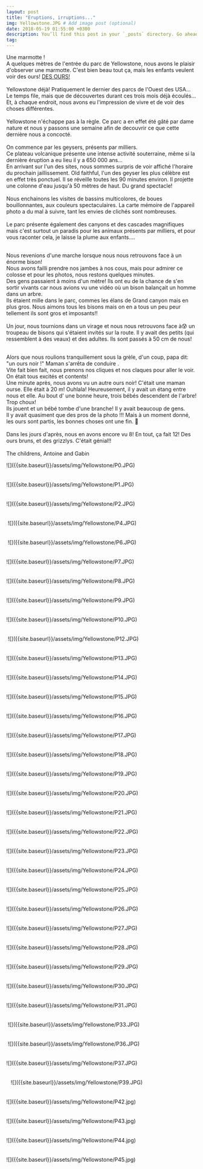 ```yaml
---
layout: post
title: "Eruptions, irruptions..."
img: Yellowstone.JPG # Add image post (optional)
date: 2018-05-19 01:55:00 +0300
description: You’ll find this post in your `_posts` directory. Go ahead and edit it and re-build the site to see your changes. # Add post description (optional)
tag: 
---
```

<p> 
Une marmotte !<br/>
A quelques mètres de l'entrée du parc de Yellowstone, 
nous avons le plaisir d'observer une marmotte. C'est bien beau tout ça, 
mais les enfants veulent voir des ours! <u>DES OURS!</u>
<br/><br/>
Yellowstone déjà! Pratiquement le dernier des parcs de l'Ouest des USA...<br/>
Le temps file, mais que de découvertes durant ces trois mois déjà écoulés...
Et, à chaque endroit, nous avons eu l'impression de vivre et de voir 
des choses différentes.
<br/><br/>
Yellowstone n'échappe pas à la règle. Ce parc a en effet été gâté par dame nature 
et nous y passons une semaine afin de decouvrir ce que cette dernière 
nous a concocté.
<br/><br/>
On commence par les geysers, présents par milliers. <br/>
Ce plateau volcanique présente une intense activité  souterraine, 
même si la dernière éruption a eu lieu il y a 650 000 ans...<br/>
En arrivant sur l'un des sites, nous sommes surpris de voir affiché 
l'horaire du prochain jaillissement.
Old faithful, l'un des geyser les plus célèbre est en effet très  ponctuel. 
Il se réveille toutes les 90 minutes environ. Il projette une colonne d'eau 
jusqu'à 50 mètres de haut. Du grand spectacle!
<br/><br/>
Nous enchainons les visites de bassins multicolores, de boues bouillonnantes, 
aux couleurs spectaculaires. La carte mémoire de l'appareil photo 
a du mal à  suivre, tant les envies de clichés sont nombreuses.
<br/><br/>
Le parc présente également des canyons et des cascades magnifiques 
mais c'est surtout un paradis pour les animaux présents par milliers, 
et pour vous raconter cela, je laisse la plume aux enfants....<br/><br/>

Nous revenions d'une marche lorsque nous nous retrouvons face à un énorme bison! <br/>
Nous avons failli prendre nos jambes à nos cous, 
mais pour admirer ce colosse et pour les photos, nous restons quelques minutes.
<br/>
Des gens passaient à moins d'un mètre! 
Ils ont eu de la chance de s'en sortir vivants car nous avions vu une vidéo 
où un bison balançait un homme dans un arbre. <br/>
Ils étaient mille dans le parc, commes les élans de Grand canyon 
mais en plus gros. Nous aimons tous les bisons mais on en a tous un peu peur
 tellement ils sont gros et imposants!!
 <br/><br/>
Un jour, nous tournions dans un virage et nous nous retrouvons 
face à😰 un troupeau de bisons qui s'étaient invités sur la route. 
Il y avait des petits (qui ressemblent à des veaux) et des adultes. 
Ils sont passés à 50 cm de nous!
<br/><br/>

Alors que nous roulions tranquillement sous la grèle, d'un coup, papa dit:
 "un ours noir !" Maman s'arrêta de conduire .
 <br/>
Vite fait bien fait, nous prenons nos cliques et nos claques pour aller le voir. 
On était tous excités et contents!<br/>
Une minute après, nous avons vu un autre ours noir! C'était une maman ourse. 
Elle était à 20 m!  Ouhlala! Heureusement, il y avait un étang entre nous et elle. 
Au bout d' une bonne heure, trois bébés descendent de l'arbre! Trop choux!
<br/>
 Ils jouent et un bébé tombe d'une branche! Il y avait beaucoup de gens.
 <br/>
 Il y avait quasiment que des pros de la photo !!! Mais à un moment donné, les ours sont partis, les bonnes choses ont une fin. 🐻
<br/><br/>
Dans les jours d'après, nous en avons encore vu 8! En tout, ça fait 12!
 Des ours bruns, et des grizzlys. C'était génial!!
<br/><br/>
The childrens, Antoine and Gabin


</p>
![]({{site.baseurl}}/assets/img/Yellowstone/P0.JPG)<br/><br/><br/>
![]({{site.baseurl}}/assets/img/Yellowstone/P1.JPG)<br/><br/><br/>
![]({{site.baseurl}}/assets/img/Yellowstone/P2.JPG)<br/><br/><br/>
<img class="Rot270" src="{{site.baseurl}}/assets/img/Yellowstone/P3.JPG" alt="">
![]({{site.baseurl}}/assets/img/Yellowstone/P4.JPG)<br/><br/><br/>
<img class="Rot270" src="{{site.baseurl}}/assets/img/Yellowstone/P5.JPG" alt="">
![]({{site.baseurl}}/assets/img/Yellowstone/P6.JPG)<br/><br/><br/>
![]({{site.baseurl}}/assets/img/Yellowstone/P7.JPG)<br/><br/><br/>
![]({{site.baseurl}}/assets/img/Yellowstone/P8.JPG)<br/><br/><br/>
![]({{site.baseurl}}/assets/img/Yellowstone/P9.JPG)<br/><br/><br/>
![]({{site.baseurl}}/assets/img/Yellowstone/P10.JPG)<br/><br/><br/>
<img class="Rot270" src="{{site.baseurl}}/assets/img/Yellowstone/P11.JPG" alt="">
![]({{site.baseurl}}/assets/img/Yellowstone/P12.JPG)<br/><br/><br/>
![]({{site.baseurl}}/assets/img/Yellowstone/P13.JPG)<br/><br/><br/>
![]({{site.baseurl}}/assets/img/Yellowstone/P14.JPG)<br/><br/><br/>
![]({{site.baseurl}}/assets/img/Yellowstone/P15.JPG)<br/><br/><br/>
![]({{site.baseurl}}/assets/img/Yellowstone/P16.JPG)<br/><br/><br/>
![]({{site.baseurl}}/assets/img/Yellowstone/P17.JPG)<br/><br/><br/>
![]({{site.baseurl}}/assets/img/Yellowstone/P18.JPG)<br/><br/><br/>
![]({{site.baseurl}}/assets/img/Yellowstone/P19.JPG)<br/><br/><br/>
![]({{site.baseurl}}/assets/img/Yellowstone/P20.JPG)<br/><br/><br/>
![]({{site.baseurl}}/assets/img/Yellowstone/P21.JPG)<br/><br/><br/>
![]({{site.baseurl}}/assets/img/Yellowstone/P22.JPG)<br/><br/><br/>
![]({{site.baseurl}}/assets/img/Yellowstone/P23.JPG)<br/><br/><br/>
![]({{site.baseurl}}/assets/img/Yellowstone/P24.JPG)<br/><br/><br/>
![]({{site.baseurl}}/assets/img/Yellowstone/P25.JPG)<br/><br/><br/>
![]({{site.baseurl}}/assets/img/Yellowstone/P26.JPG)<br/><br/><br/>
![]({{site.baseurl}}/assets/img/Yellowstone/P27.JPG)<br/><br/><br/>
![]({{site.baseurl}}/assets/img/Yellowstone/P28.JPG)<br/><br/><br/>
![]({{site.baseurl}}/assets/img/Yellowstone/P29.JPG)<br/><br/><br/>
![]({{site.baseurl}}/assets/img/Yellowstone/P30.JPG)<br/><br/><br/>
![]({{site.baseurl}}/assets/img/Yellowstone/P31.JPG)<br/><br/><br/>
<img class="Rot270" src="{{site.baseurl}}/assets/img/Yellowstone/P32.JPG" alt="">
![]({{site.baseurl}}/assets/img/Yellowstone/P33.JPG)<br/><br/><br/>
<img class="Rot270" src="{{site.baseurl}}/assets/img/Yellowstone/P34.JPG" alt="">
![]({{site.baseurl}}/assets/img/Yellowstone/P36.JPG)<br/><br/><br/>
![]({{site.baseurl}}/assets/img/Yellowstone/P37.JPG)<br/><br/><br/>
<img class="Rot90" src="{{site.baseurl}}/assets/img/Yellowstone/P38.JPG" alt="">
<img class="Rot270" src="{{site.baseurl}}/assets/img/Yellowstone/P40.JPG" alt="">
<img class="Rot270" src="{{site.baseurl}}/assets/img/Yellowstone/P41.JPG" alt="">
![]({{site.baseurl}}/assets/img/Yellowstone/P39.JPG)<br/><br/><br/>
![]({{site.baseurl}}/assets/img/Yellowstone/P42.jpg)<br/><br/><br/>
![]({{site.baseurl}}/assets/img/Yellowstone/P43.jpg)<br/><br/><br/>
![]({{site.baseurl}}/assets/img/Yellowstone/P44.jpg)<br/><br/><br/>
![]({{site.baseurl}}/assets/img/Yellowstone/P45.jpg)<br/><br/><br/>
